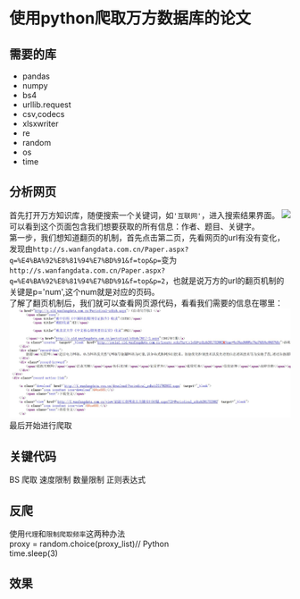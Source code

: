 
使用python爬取万方数据库的论文
====
需要的库
------
* pandas 
* numpy
* bs4
* urllib.request
* csv,codecs
* xlsxwriter
* re
* random
* os
* time

分析网页
-------
首先打开万方知识库，随便搜索一个关键词，如`'互联网'`，进入搜索结果界面。
![](https://github.com/jbxiang/pictures_wf/raw/wf_results_page.JPG)  
可以看到这个页面包含我们想要获取的所有信息：作者、题目、关键字。  
第一步，我们想知道翻页的机制，首先点击第二页，先看网页的url有没有变化，发现由```http://s.wanfangdata.com.cn/Paper.aspx?q=%E4%BA%92%E8%81%94%E7%BD%91&f=top&p=```变为```http://s.wanfangdata.com.cn/Paper.aspx?q=%E4%BA%92%E8%81%94%E7%BD%91&f=top&p=2```，也就是说万方的url的翻页机制的关键是p='num',这个num就是对应的页码。  
了解了翻页机制后，我们就可以查看网页源代码，看看我们需要的信息在哪里：  
![](https://github.com/jbxiang/pictures_wf/blob/master/wf_url_info.JPG)
最后开始进行爬取

关键代码
--------  
BS
爬取
速度限制
数量限制
正则表达式



反爬
--------
使用`代理`和`限制爬取频率`这两种办法    
proxy = random.choice(proxy_list)// Python  
time.sleep(3)

效果
--------
